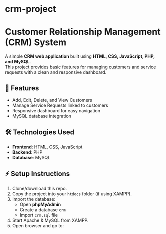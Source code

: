 # crm-project
# Customer Relationship Management (CRM) System  

A simple **CRM web application** built using **HTML, CSS, JavaScript, PHP, and MySQL**.  
This project provides basic features for managing customers and service requests with a clean and responsive dashboard. 

## 🚀 Features
- Add, Edit, Delete, and View Customers  
- Manage Service Requests linked to customers  
- Responsive dashboard for easy navigation  
- MySQL database integration  

## 🛠️ Technologies Used
- **Frontend**: HTML, CSS, JavaScript  
- **Backend**: PHP  
- **Database**: MySQL

## ⚡ Setup Instructions
1. Clone/download this repo.  
2. Copy the project into your `htdocs` folder (if using XAMPP).  
3. Import the database:  
   - Open **phpMyAdmin**  
   - Create a database `crm`  
   - Import `crm.sql` file  
4. Start Apache & MySQL from XAMPP.  
5. Open browser and go to:  
